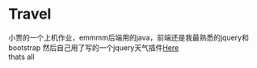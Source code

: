 # Travel
小贾的一个上机作业，emmmm后端用的java，前端还是我最熟悉的jquery和bootstrap 然后自己用了写的一个jquery天气插件[Here](https://github.com/Lee-N/jquery-weather)   
thats all
